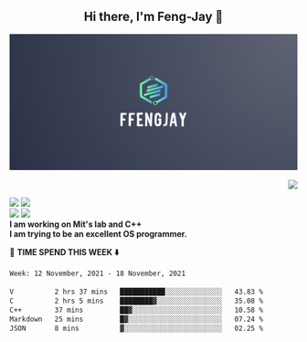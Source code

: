 <h2 align="center"> Hi there, I'm Feng-Jay 👋 </h2>  

![](https://github.com/Feng-Jay/DataStruct/blob/master/Image/1.png)  

<img align="right" src="https://github-readme-stats.vercel.app/api?username=Feng-Jay&show_icons=true&icon_color=CE1D2D&text_color=718096&bg_color=ffffff&hide_title=true" />


&emsp;

![](https://visitor-badge.glitch.me/badge?page_id=Feng-Jay.readme)
![](https://img.shields.io/badge/Concentrate-Cpp-blue)  
![](https://img.shields.io/badge/Rust-primer-orange)
![](https://img.shields.io/badge/Target-OS-9cf)  
**I am working on Mit's lab and C++**  
**I am trying to be an excellent OS programmer.**  


📘 **TIME SPEND THIS WEEK ⬇️**
<!--START_SECTION:waka-->
```text
Week: 12 November, 2021 - 18 November, 2021

V          2 hrs 37 mins   ███████████░░░░░░░░░░░░░░   43.83 % 
C          2 hrs 5 mins    ████████▓░░░░░░░░░░░░░░░░   35.08 % 
C++        37 mins         ██▓░░░░░░░░░░░░░░░░░░░░░░   10.58 % 
Markdown   25 mins         █▓░░░░░░░░░░░░░░░░░░░░░░░   07.24 % 
JSON       8 mins          ▓░░░░░░░░░░░░░░░░░░░░░░░░   02.25 % 
```
<!--END_SECTION:waka-->
